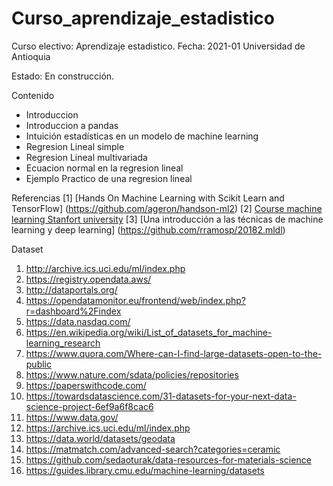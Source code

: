 # Curso_aprendizaje_estadistico
Curso electivo: Aprendizaje estadistico.
Fecha: 2021-01
Universidad de Antioquia

Estado: En construcción.

Contenido

- Introduccion 
- Introduccion a pandas
- Intuición estadísticas en un modelo de machine learning
- Regresion Lineal simple
- Regresion Lineal multivariada 
- Ecuacion normal en la regresion lineal
- Ejemplo Practico de una regresion lineal
<!--- Interpretación probabílistica -->

 

Referencias 
[1] [Hands On Machine Learning with Scikit Learn and TensorFlow] (https://github.com/ageron/handson-ml2)
[2] [Course machine learning Stanfort university](https://cs229.stanford.edu/syllabus.html) 
[3] [Una introducción a las técnicas de machine learning y deep learning] (https://github.com/rramosp/20182.mldl)


Dataset 

1. http://archive.ics.uci.edu/ml/index.php
2. https://registry.opendata.aws/
3. http://dataportals.org/
4. https://opendatamonitor.eu/frontend/web/index.php?r=dashboard%2Findex
5. https://data.nasdaq.com/
6. https://en.wikipedia.org/wiki/List_of_datasets_for_machine-learning_research
7. https://www.quora.com/Where-can-I-find-large-datasets-open-to-the-public
8. https://www.nature.com/sdata/policies/repositories
9. https://paperswithcode.com/
10. https://towardsdatascience.com/31-datasets-for-your-next-data-science-project-6ef9a6f8cac6
11. https://www.data.gov/
12. https://archive.ics.uci.edu/ml/index.php
13. https://data.world/datasets/geodata
14. https://matmatch.com/advanced-search?categories=ceramic
15. https://github.com/sedaoturak/data-resources-for-materials-science
16. https://guides.library.cmu.edu/machine-learning/datasets
